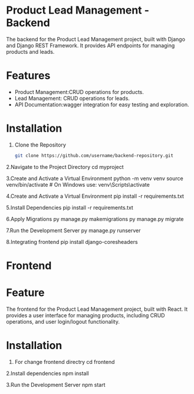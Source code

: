 # Product Lead Management - Backend

The backend for the Product Lead Management project, built with Django and Django REST Framework.
It provides API endpoints for managing products and leads.

# Features

- Product Management:CRUD operations for products.
- Lead Management: CRUD operations for leads.
- API Documentation:wagger integration for easy testing and exploration.

# Installation

1. Clone the Repository
   ```bash
   git clone https://github.com/username/backend-repository.git
2.Navigate to the Project Directory
  cd myproject

3.Create and Activate a Virtual Environment
  python -m venv venv
  source venv/bin/activate  # On Windows use: venv\Scripts\activate
  
4.Create and Activate a Virtual Environment
  pip install -r requirements.txt

5.Install Dependencies
  pip install -r requirements.txt

6.Apply Migrations
  py manage.py makemigrations
  py manage.py migrate

7.Run the Development Server
  py manage.py runserver

8.Integrating frontend
  pip install django-coresheaders

# Frontend
# Feature
The frontend for the Product Lead Management project, built with React. 
It provides a user interface for managing products, including CRUD operations, 
and user login/logout functionality.


# Installation

1. For change frontend directry
  cd frontend

2.Install dependencies
  npm install

3.Run the Development Server
     npm start
    
  
  


